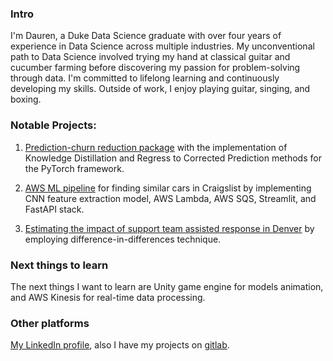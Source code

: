 ### Intro

I'm Dauren, a Duke Data Science graduate with over four years of experience in Data Science across multiple industries. My unconventional path to Data Science involved trying my hand at classical guitar and cucumber farming before discovering my passion for problem-solving through data. I'm committed to lifelong learning and continuously developing my skills. Outside of work, I enjoy playing guitar, singing, and boxing.

### Notable Projects:

1. [Prediction-churn reduction package](https://github.com/brauden/prediction-churn) with the implementation of Knowledge Distillation and Regress to Corrected Prediction methods for the PyTorch framework.

2. [AWS ML pipeline](https://github.com/HarTigran/Finalproject) for finding similar cars in Craigslist by implementing CNN feature extraction model, AWS Lambda, AWS SQS, Streamlit, and FastAPI stack.

3. [Estimating the impact of support team assisted response in Denver](https://github.com/MIDS-at-Duke/uds-2022-701-team-5) by employing difference-in-differences technique.

### Next things to learn
The next things I want to learn are Unity game engine for models animation, and AWS Kinesis for real-time data processing.

### Other platforms
[My LinkedIn profile](https://www.linkedin.com/in/dauren-bizhanov/), also I have my projects on [gitlab](https://gitlab.com/dauren.bizhanov).

<!--
**brauden/brauden** is a ✨ _special_ ✨ repository because its `README.md` (this file) appears on your GitHub profile.

Here are some ideas to get you started:

- 🔭 I’m currently working on ...
- 🌱 I’m currently learning ...
- 👯 I’m looking to collaborate on ...
- 🤔 I’m looking for help with ...
- 💬 Ask me about ...
- 📫 How to reach me: ...
- 😄 Pronouns: ...
- ⚡ Fun fact: ...
-->
